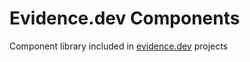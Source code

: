 # Evidence.dev Components 

Component library included in [evidence.dev](https://evidence.dev) projects